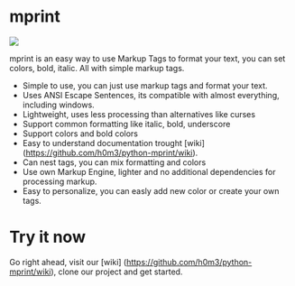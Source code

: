 # mprint

![](http://i.imgur.com/OKFsapl.jpg)

mprint is an easy way to use Markup Tags to format your text, 
you can set colors, bold, italic. All with simple markup tags.

- Simple to use, you can just use markup tags and format your text.
- Uses ANSI Escape Sentences, its compatible with almost everything, including windows.
- Lightweight, uses less processing than alternatives like curses
- Support common formatting like italic, bold, underscore
- Support colors and bold colors
- Easy to understand documentation trought [wiki] (https://github.com/h0m3/python-mprint/wiki).
- Can nest tags, you can mix formatting and colors
- Use own Markup Engine, lighter and no additional dependencies for processing markup.
- Easy to personalize, you can easly add new color or create your own tags.

# Try it now

Go right ahead, visit our [wiki] (https://github.com/h0m3/python-mprint/wiki), clone our project and get started.
